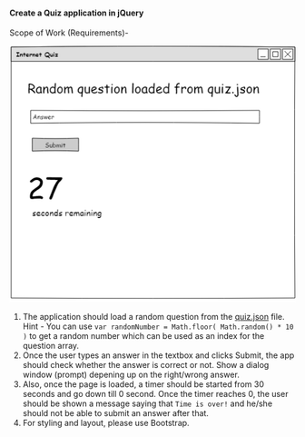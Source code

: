 #### Create a Quiz application in jQuery

Scope of Work (Requirements)- 

![quiz](../../../images/quiz.png)
1. The application should load a random question from the [quiz.json](quiz.json) file. Hint - You can use `var randomNumber = Math.floor( Math.random() * 10 )` to get a random number which can be used as an index for the question array.
2. Once the user types an answer in the textbox and clicks Submit, the app should check whether the answer is correct or not. Show a dialog window (prompt) depening up on the right/wrong answer.
3. Also, once the page is loaded, a timer should be started from 30 seconds and go down till 0 second. Once the timer reaches 0, the user should be shown a message saying that `Time is over!` and he/she should not be able to submit an answer after that.
4. For styling and layout, please use Bootstrap.
